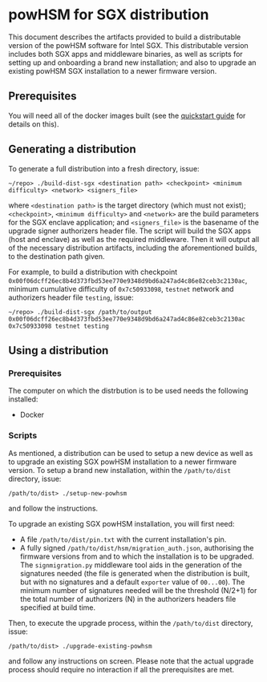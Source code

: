 # powHSM for SGX distribution

This document describes the artifacts provided to build a distributable version of the powHSM software for Intel SGX. This distributable version includes both SGX apps and middleware binaries, as well as scripts for setting up and onboarding a brand new   installation; and also to upgrade an existing powHSM SGX installation to a newer firmware version.

## Prerequisites

You will need all of the docker images built (see the [quickstart guide](../QUICKSTART.md) for details on this).

## Generating a distribution

To generate a full distribution into a fresh directory, issue:

```
~/repo> ./build-dist-sgx <destination path> <checkpoint> <minimum difficulty> <network> <signers_file>
```

where `<destination path>` is the target directory (which must not exist); `<checkpoint>`, `<minimum difficulty>` and `<network>` are the build parameters for the SGX enclave application; and `<signers_file>` is the basename of the upgrade signer authorizers header file. The script will build the SGX apps (host and enclave) as well as the required middleware. Then it will output all of the necessary distribution artifacts, including the aforementioned builds, to the destination path given.

For example, to build a distribution with checkpoint `0x00f06dcff26ec8b4d373fbd53ee770e9348d9bd6a247ad4c86e82ceb3c2130ac`, minimum cumulative difficulty of `0x7c50933098`, `testnet` network and authorizers header file `testing`, issue:

```
~/repo> ./build-dist-sgx /path/to/output 0x00f06dcff26ec8b4d373fbd53ee770e9348d9bd6a247ad4c86e82ceb3c2130ac 0x7c50933098 testnet testing
```

## Using a distribution

### Prerequisites

The computer on which the distrbution is to be used needs the following installed:

- Docker

### Scripts

As mentioned, a distribution can be used to setup a new device as well as to upgrade an existing SGX powHSM installation to a newer firmware version. To setup a brand new installation, within the `/path/to/dist` directory, issue:

```
/path/to/dist> ./setup-new-powhsm
```

and follow the instructions.

To upgrade an existing SGX powHSM installation, you will first need:

- A file `/path/to/dist/pin.txt` with the current installation's pin.
- A fully signed `/path/to/dist/hsm/migration_auth.json`, authorising the firmware versions from and to which the installation is to be upgraded. The `signmigration.py` middleware tool aids in the generation of the signatures needed (the file is generated when the distribution is built, but with no signatures and a default `exporter` value of `00...00`). The minimum number of signatures needed will be the threshold (N/2+1) for the total number of authorizers (N) in the authorizers headers file specified at build time.

Then, to execute the upgrade process, within the `/path/to/dist` directory, issue:

```
/path/to/dist> ./upgrade-existing-powhsm
```

and follow any instructions on screen. Please note that the actual upgrade process should require no interaction if all the prerequisites are met.
